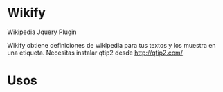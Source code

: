 Wikify
======

Wikipedia Jquery Plugin 

Wikify obtiene definiciones de wikipedia para tus textos y los muestra en una etiqueta. Necesitas instalar qtip2 desde http://qtip2.com/

Usos
======
<script type="text/javascript">
		$(document).ready(function()
	 	{
	 		//Busca dentro de los elementos con clase "wiki" las palabras "lorem" y "dolor"
	 		//en la Wikipedia y muestra la definición
			$('.wiki').wikify
			({
				definitions: ['Lorem', 'dolor']
			}); 		

			//Autocarga: Busca dentro de los elementos con clase "wikify" las palabras 
			//especificadas en el atributo "params" separadas por "pipes(|)"
			$('.wikify').each(function(key, value)
			{
				var self   = $(this);
				var params = self.attr('params');
				self.wikify(
				{
					definitions: params.split('|')
				});			
			});

	 	});
</script>



